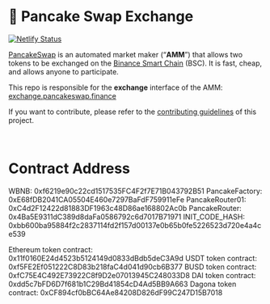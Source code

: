 # 🥞 Pancake Swap Exchange

[![Netlify Status](https://api.netlify.com/api/v1/badges/c6ef7e73-4a84-410d-83b0-b89326787dff/deploy-status)](https://app.netlify.com/sites/swap-master/deploys)

[PancakeSwap](https://pancakeswap.finance/) is an automated market maker (“**AMM**”) that allows two tokens to be exchanged on the [Binance Smart Chain](https://www.binance.org/en/smartChain) (BSC). It is fast, cheap, and allows anyone to participate.

This repo is responsible for the **exchange** interface of the AMM: [exchange.pancakeswap.finance](https://exchange.pancakeswap.finance/)

If you want to contribute, please refer to the [contributing guidelines](./CONTRIBUTING.md) of this project.

<br>

# Contract Address
WBNB: 0xf6219e90c22cd1517535FC4F2f7E71B043792B51
PancakeFactory: 0xE68fDB2041CA05504E460e7297BaFdF759911eFe
PancakeRouter01: 0xC4d2F12422d81883DF1963c48D86ae168802Ac0b
PancakeRouter: 0x4Ba5E9311dC389d8daFa0586792c6d7017B71971
INIT_CODE_HASH: 0xbb600ba95884f2c2837114fd2f157d00137e0b65b0fe5226523d720e4a4ce539

Ethereum token contract: 0x11f0160E24d4523b5124149d0833dBdb5deC3A9d
USDT token contract: 0xf5FE2Ef051222C8D83b218faC4d041d90cb6B377
BUSD token contract: 0xfC75E4C492E73922C8f9D2e07013945C248033D8
DAI token contract: 0xdd5c7bFD6D7f681b1C29Bd41854cD4Ad5BB9A663
Dagona token contract: 0xCF894cf0bBC64Ae84208D826dF99C247D15B7018